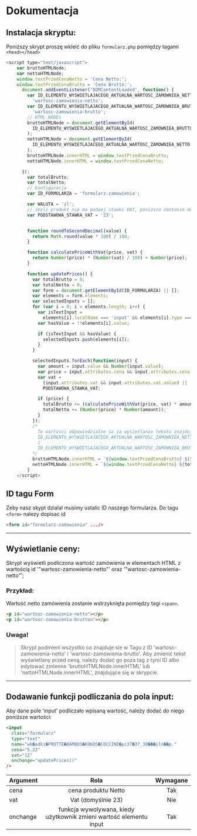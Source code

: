 # Dokumentacja

## Instalacja skryptu:

Poniższy skrypt proszę wkleić do pliku `formularz.php` pomiędzy tagami `<head></head>`

```javascript
<script type="text/javascript">
    var bruttoHTMLNode;
    var nettoHTMLNode;
    window.textPrzedCenaNetto = 'Cena Netto:';
    window.textPrzedCenaBrutto = 'Cena Brutto:';
      document.addEventListener('DOMContentLoaded', function() {
        var ID_ELEMENTU_WYSWIETLAJACEGO_AKTUALNA_WARTOSC_ZAMOWNIEA_NETTO =
          'wartosc-zamowienia-netto';
        var ID_ELEMENTU_WYSWIETLAJACEGO_AKTUALNA_WARTOSC_ZAMOWNIEA_BRUTTO =
          'wartosc-zamowienia-brutto';
        // HTML NODEs
        bruttoHTMLNode = document.getElementById(
          ID_ELEMENTU_WYSWIETLAJACEGO_AKTUALNA_WARTOSC_ZAMOWNIEA_BRUTTO
        );
        nettoHTMLNode = document.getElementById(
          ID_ELEMENTU_WYSWIETLAJACEGO_AKTUALNA_WARTOSC_ZAMOWNIEA_NETTO
        );
        bruttoHTMLNode.innerHTML = window.textPrzedCenaBrutto;
        nettoHTMLNode.innerHTML = window.textPrzedCenaNetto;

      });
        var totalBrutto;
        var totalNetto;
        // Konfiguracja
        var ID_FORMULARZA = 'formularz-zamowienia';

        var WALUTA = 'zl';
        // Jezli produkt nie ma podaej stawki VAT, ponizsza zostanie doliczona.
        var PODSTAWOWA_STAWKA_VAT = '23';


        function roundToSecondDecimal(value) {
          return Math.round(value * 100) / 100;
        }

        function calculatePriceWithVat(price, vat) {
          return Number(price) * (Number(vat) / 100) + Number(price);
        }

        function updatePrices() {
          var totalBrutto = 0;
          var totalNetto = 0;
          var form = document.getElementById(ID_FORMULARZA) || [];
          var elements = form.elements;
          var selectedInputs = [];
          for (var i = 0; i < elements.length; i++) {
            var isTextInput =
              elements[i].localName === 'input' && elements[i].type === 'text';
            var hasValue = !!elements[i].value;

            if (isTextInput && hasValue) {
              selectedInputs.push(elements[i]);
            }
          }

          selectedInputs.forEach(function(input) {
            var amount = input.value && Number(input.value);
            var price = input.attributes.cena && input.attributes.cena.value;
            var vat =
              (input.attributes.vat && input.attributes.vat.value) ||
              PODSTAWOWA_STAWKA_VAT;

            if (price) {
              totalBrutto += (calculatePriceWithVat(price, vat) * amount);
              totalNetto += (Number(price) * Number(amount));
            }
          });
          /*
            Te wartosci odpowiedzialne sa za wysietlanie tekstu znajdujacego sie w polach
            ID_ELEMENTU_WYSWIETLAJACEGO_AKTUALNA_WARTOSC_ZAMOWNIEA_NETTO
            i
            ID_ELEMENTU_WYSWIETLAJACEGO_AKTUALNA_WARTOSC_ZAMOWNIEA_BRUTTO
          */
          bruttoHTMLNode.innerHTML = `${window.textPrzedCenaBrutto} ${totalBrutto.toFixed(2)} ${WALUTA}`;
          nettoHTMLNode.innerHTML = `${window.textPrzedCenaNetto} ${totalNetto.toFixed(2)} ${WALUTA}`;
        }
    </script>
```

## ID tagu Form

Zeby nasz skypt dzialal musimy ustalic ID naszego formularza. 
Do tagu `<form>` nalezy dopisac id
```html
<form id="formularz-zamowienia" .../>

```

---

## Wyświetlanie ceny:

Skrypt wyświetli podliczona wartość zamówienia w elementach HTML z wartością id '"wartosc-zamowienia-netto"' oraz '"wartosc-zamowienia-netto"';

### Przykład:

Wartość netto zamówienia zostanie wstrzyknięta pomiędzy tagi `<span>`.

```html
<p id="wartosc-zamowienia-netto"></p>
<p id="wartosc-zamowienia-brutton"></p>
```

### Uwaga!

> Skrypt podmieni wszystko co znajduje sie w Tagu z ID 'wartosc-zamowienia-netto' i 'wartosc-zamowienia-brutto'. Aby zmienić tekst wyświetlany przed ceną, należy dodać go poza tag z tymi ID albo edytować zmienne 'bruttoHTMLNode.innerHTML' lub 'nettoHTMLNode.innerHTML', znajdujące się w skrypcie.

---

## Dodawanie funkcji podliczania do pola input:

Aby dane pole 'input' podliczało wpisaną wartość, należy dodać do niego poniższe wartości:

```html
<input
  class="formularz"
  type="text"
  name="wk�adki�FROTTE�BAMBUS�KOKOS�COCCINE�pc37�37_38���ilo��p."
  cena="5.22"
  vat="12"
  onchange="updatePrices()"
/>
```

| Argument |                                Rola                                | Wymagane |
| -------- | :----------------------------------------------------------------: | :------: |
| cena     |                        cena produktu Netto                         |   Tak    |
| vat      |                         Vat (domyślnie 23)                         |   Nie    |
| onchange | funkcja wywolywana, kiedy użytkownik zmieni wartość elementu input |   Tak    |
